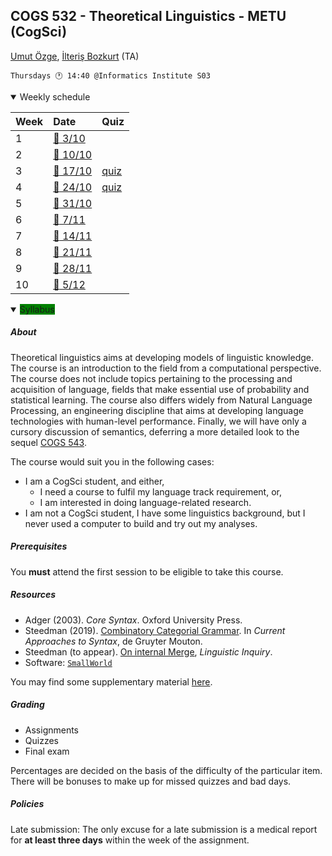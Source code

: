 COGS 532 - Theoretical Linguistics - METU (CogSci)
--------------------------------------------------

[Umut Özge](mailto:umozge@metu.edu.tr), [İlteriş Bozkurt](mailto:ilte9605@gmail.com) (TA)

```
Thursdays 🕐 14:40 @Informatics Institute S03
```

<details open>
<summary>
  Weekly schedule
</summary>

|Week| Date  | Quiz |
:--- |:------|:------|
|1   |[:calendar: 3/10](material/R.532.20241003.md)| |
|2   |[:calendar: 10/10](material/R.532.20241010.md)||
|3   |[:calendar: 17/10](material/R.532.20241017.md)|[quiz](material/S.532.20241017.md)|
|4   |[:calendar: 24/10](material/R.532.20241024.md)|[quiz](material/S.532.20241024.md)|
|5   |[:calendar: 31/10](material/R.532.20241031.md)||
|6   |[:calendar: 7/11](material/R.532.20241107.md)||
|7   |[:calendar: 14/11](material/R.532.20241114.md)||
|8   |[:calendar: 21/11](material/R.532.20241121.md)||
|9   |[:calendar: 28/11](material/R.532.20241128.md)||
|10  |[:calendar: 5/12](material/R.532.20241128.md)||
</details>

<details open>
<summary>
  <span style="background-color:green">Syllabus</span>
</summary>

##### About

Theoretical linguistics aims at developing models of linguistic knowledge. The
course is an introduction to the field from a computational perspective. The
course does not include topics pertaining to the processing and
acquisition of language, fields that make essential use of probability and
statistical learning. The course also differs widely from Natural
Language Processing, an engineering discipline that aims at developing
language technologies with human-level performance. Finally, we will
have only a cursory discussion of semantics, deferring a more detailed look to
the sequel [COGS 543](https://github.com/umutozge/computational-semantics).

The course would suit you in the following cases:

* I am a CogSci student, and either,
    - I need a course to fulfil my language track requirement, or,
    - I am interested in doing language-related research.
* I am not a CogSci student, I have some linguistics background, but I never used a computer to build
    and try out my analyses.

##### Prerequisites

You **must** attend the first session to be eligible to take this course.

##### Resources

<!---
Morpho(phono)logy:

* Beesley and Karttunen (2003). [Finite State Morphology](resources/pdfs/fsm.djvu), CSLI.
* Göksel and Kerslake (2004). Turkish: A Comprehensive Grammar, Routledge.([excerpts](resources/pdfs/gk-morphophon.pdf))
* [Basics of formal languages + regular languages](resources/pdfs/01_cogs501-regular-languages.pdf)
* [Finite automata](resources/pdfs/02_cogs501-finite-automata.pdf)
* Software: [`foma`](https://fomafst.github.io/) for modelling morphophonology.

Syntax:
--->
* Adger (2003). _Core Syntax_. Oxford University Press.
* Steedman (2019). [Combinatory Categorial Grammar](http://homepages.inf.ed.ac.uk/steedman/papers/ccg/moravcsik2.pdf). In _Current Approaches to Syntax_, de Gruyter Mouton.
* Steedman (to appear). [On internal Merge](http://homepages.inf.ed.ac.uk/steedman/papers/ccg/minimalism9.pdf), _Linguistic Inquiry_.
* Software: [`SmallWorld`](https://github.com/umutozge/smallworld)

You may find some supplementary material [here](var/supplements.md).

##### Grading

* Assignments
* Quizzes
* Final exam

Percentages are decided on the basis of the difficulty of the particular item. There will be bonuses to make up for missed quizzes and bad days.

##### Policies

Late submission: The only excuse for a late submission is a medical report for **at least three days** within the week of the assignment.

</details>
